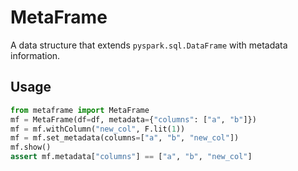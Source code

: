# MetaFrame

A data structure that extends ``pyspark.sql.DataFrame`` with metadata information.

## Usage

```python
from metaframe import MetaFrame
mf = MetaFrame(df=df, metadata={"columns": ["a", "b"]})
mf = mf.withColumn("new_col", F.lit(1))
mf = mf.set_metadata(columns=["a", "b", "new_col"])
mf.show()
assert mf.metadata["columns"] == ["a", "b", "new_col"]
```
